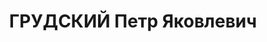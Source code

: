 ---
title: ГРУДСКИЙ Петр Яковлевич
description: "Род. в 1902, Киевская губ., Черкасский уезд, мест. Смела, еврей, обр.:\
  \ учился на 2-м курсе института им.Бубнова, член ВКП(б). Проживал: Москва, ул. 5-я\
  \ Тверская-Ямская, д. 7, кв. 77. Безработный (17 мая 1937 г. был уволен с должности\
  \ начальника производственных мастерских Центрального Дома Красной Армии) \n  Арестован\
  \ 05.07.1937. Обв. в участии в военно-фашистском заговоре. Приговор: ВК ВС СССР,\
  \ 03.11.1937 – ВМН. Расстрелян 03.11.1937, г.Москва. \n  Реабилитирован ВК ВС СССР\
  \ июль 1956"
---